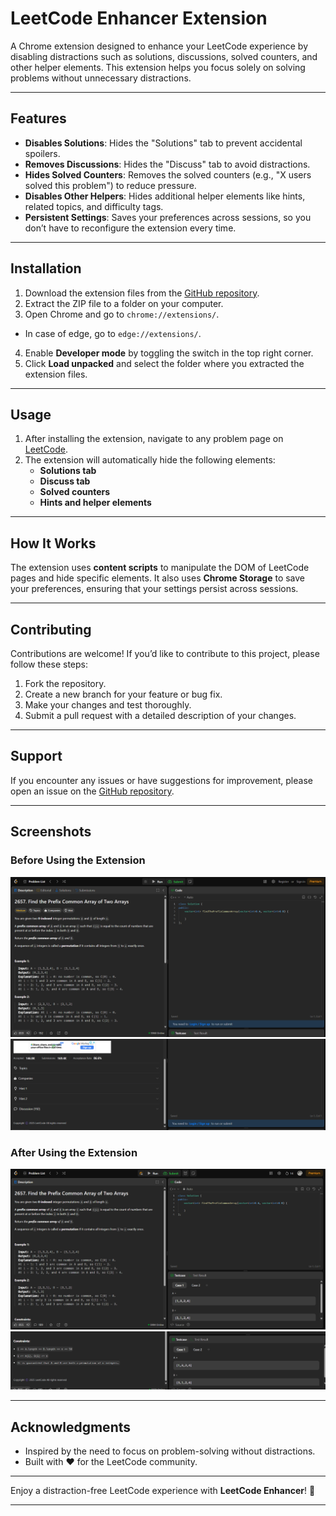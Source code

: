 # LeetCode Enhancer Extension

A Chrome extension designed to enhance your LeetCode experience by disabling distractions such as solutions, discussions, solved counters, and other helper elements. This extension helps you focus solely on solving problems without unnecessary distractions.

---

## Features

-   **Disables Solutions**: Hides the "Solutions" tab to prevent accidental spoilers.
-   **Removes Discussions**: Hides the "Discuss" tab to avoid distractions.
-   **Hides Solved Counters**: Removes the solved counters (e.g., "X users solved this problem") to reduce pressure.
-   **Disables Other Helpers**: Hides additional helper elements like hints, related topics, and difficulty tags.
-   **Persistent Settings**: Saves your preferences across sessions, so you don’t have to reconfigure the extension every time.

---

## Installation

1. Download the extension files from the [GitHub repository](https://github.com/NotTheRightGuy/hardcore-leetcode-extension).
2. Extract the ZIP file to a folder on your computer.
3. Open Chrome and go to `chrome://extensions/`.

-   In case of edge, go to `edge://extensions/`.

4. Enable **Developer mode** by toggling the switch in the top right corner.
5. Click **Load unpacked** and select the folder where you extracted the extension files.

---

## Usage

1. After installing the extension, navigate to any problem page on [LeetCode](https://leetcode.com).
2. The extension will automatically hide the following elements:
    - **Solutions tab**
    - **Discuss tab**
    - **Solved counters**
    - **Hints and helper elements**

---

## How It Works

The extension uses **content scripts** to manipulate the DOM of LeetCode pages and hide specific elements. It also uses **Chrome Storage** to save your preferences, ensuring that your settings persist across sessions.

---

## Contributing

Contributions are welcome! If you’d like to contribute to this project, please follow these steps:

1. Fork the repository.
2. Create a new branch for your feature or bug fix.
3. Make your changes and test thoroughly.
4. Submit a pull request with a detailed description of your changes.

---

## Support

If you encounter any issues or have suggestions for improvement, please open an issue on the [GitHub repository](https://github.com/NotTheRightGuy/hardcore-leetcode-extension).

---

## Screenshots

### Before Using the Extension

![Before 1](screenshots/before-image1.png)
![Before 2](screenshots/before-image2.png)

### After Using the Extension

![After 1](screenshots/after-image1.png)
![After 2](screenshots/after-image2.png)

---

## Acknowledgments

-   Inspired by the need to focus on problem-solving without distractions.
-   Built with ❤️ for the LeetCode community.

---

Enjoy a distraction-free LeetCode experience with **LeetCode Enhancer**! 🚀

---

